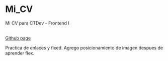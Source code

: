 # Mi_CV

Mi CV para CTDev - Frontend I

<a href="https://viessel.github.io/Mi_CV/" target="_blank"><br>Github page<br><a>


Practica de enlaces y fixed.
Agrego posicionamiento de imagen despues de aprender flex.


